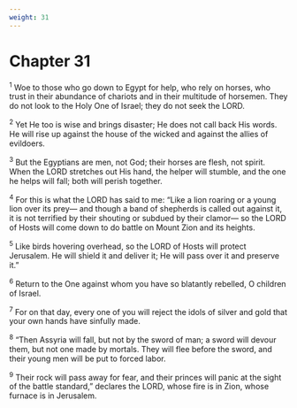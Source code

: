 ```yaml
---
weight: 31
---
```


# Chapter 31

<sup>1</sup> Woe to those who go down to Egypt for help, who rely on horses, who trust in their abundance of chariots and in their multitude of horsemen. They do not look to the Holy One of Israel; they do not seek the LORD. 

<sup>2</sup> Yet He too is wise and brings disaster; He does not call back His words. He will rise up against the house of the wicked and against the allies of evildoers. 

<sup>3</sup> But the Egyptians are men, not God; their horses are flesh, not spirit. When the LORD stretches out His hand, the helper will stumble, and the one he helps will fall; both will perish together. 

<sup>4</sup> For this is what the LORD has said to me: “Like a lion roaring or a young lion over its prey— and though a band of shepherds is called out against it, it is not terrified by their shouting or subdued by their clamor— so the LORD of Hosts will come down to do battle on Mount Zion and its heights. 

<sup>5</sup> Like birds hovering overhead, so the LORD of Hosts will protect Jerusalem. He will shield it and deliver it; He will pass over it and preserve it.” 

<sup>6</sup> Return to the One against whom you have so blatantly rebelled, O children of Israel. 

<sup>7</sup> For on that day, every one of you will reject the idols of silver and gold that your own hands have sinfully made. 

<sup>8</sup> “Then Assyria will fall, but not by the sword of man; a sword will devour them, but not one made by mortals. They will flee before the sword, and their young men will be put to forced labor. 

<sup>9</sup> Their rock will pass away for fear, and their princes will panic at the sight of the battle standard,” declares the LORD, whose fire is in Zion, whose furnace is in Jerusalem. 


